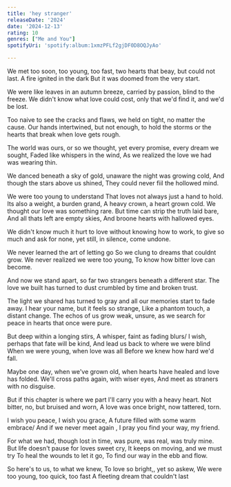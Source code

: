 ```yaml
---
title: 'hey stranger'
releaseDate: '2024'
date: '2024-12-13'
rating: 10
genres: ["Me and You"]
spotifyUri: 'spotify:album:1xmzPFLf2gjDF0D8OQJyAo'

---
```

We met too soon, too young, too fast,
two hearts that beay, but could not last.
A fire ignited in the dark
But it was doomed from the very start.

We were like leaves in an autumn breeze,
carried by passion, blind to the freeze.
We didn't know what love could cost,
only that we'd find it, and we'd be lost.

Too naive to see the cracks and flaws,
we held on tight, no matter the cause.
Our hands intertwined, but not enough,
to hold the storms or the hearts that break
when love gets rough.

The world was ours, or so we thought,
yet every promise, every dream we sought,
Faded like whispers in the wind,
As we realized the love we had was
wearing thin.

We danced beneath a sky of gold,
unaware the night was growing cold,
And though the stars above us shined,
They could never fiil the hollowed mind.

We were too young to understand
That loves not always just a hand to hold.
Its also a weight, a burden grand,
A heavy crown, a heart grown cold.
We thought our love was something rare.
But time can strip the truth laid bare,
And all thats left are empty skies,
And broone hearts with hallowed eyes.

We didn't know much it hurt
to love without knowing how to work,
to give so much and ask for none,
yet still, in silence, come undone.

We never learned the art of letting go
So we clung to dreams that couldnt grow.
We never realized we were too young,
To know how bitter love can become.

And now we stand apart, so far
two strangers beneath a different star.
The love we built has turned to dust
crumbled by time and broken trust.

The light we shared has turned to gray
and all our memories start to fade away.
I hear your name, but it feels so strange,
Like a phantom touch, a distant change.
The echos of us grow weak, unsure,
as we search for peace in hearts that once 
were pure.

But deep within a longing stirs,
A whisper, faint as fading blurs/
I wish, perhaps that fate will be kind,
And lead us back to where we were blind
When we were young, when love was all
Before we knew how hard we'd fall.

Maybe one day, when we've grown old,
when hearts have healed and love has folded.
We'll cross paths again, with wiser eyes,
And meet as straners with no disguise.

But if this chapter is where we part
I'll carry you with a heavy heart.
Not bitter, no, but bruised and worn,
A love was once bright, now tattered, torn.

I wish you peace, I wish you grace,
A future filled with some warm embrace/
And if we never meet again ,
I pray you find your way, my friend.

For what we had, though lost in time,
was pure, was real, was truly mine.
But life doesn't pause for loves sweet cry,
It keeps on moving, and we must try
To heal the wounds to let it go,
To find our way in the ebb and flow.

So here's to us, to what we knew,
To love so bright,, yet so askew,
We were too young, too quick, too fast
A fleeting dream that couldn't last

